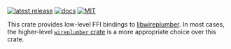 [![latest release](https://img.shields.io/crates/v/wireplumber-sys.svg?style=flat-square)](https://crates.io/crates/wireplumber-sys) [![docs](https://img.shields.io/badge/API-docs-blue.svg?style=flat-square)](https://arcnmx.github.io/wireplumber.rs/v0.1.0/wireplumber-sys/) [![MIT](https://img.shields.io/badge/license-MIT-ff69b4.svg?style=flat-square)](https://github.com/arcnmx/wireplumber.rs/blob/v0.1.0/COPYING)

This crate provides low-level FFI bindings to [libwireplumber](https://pipewire.pages.freedesktop.org/wireplumber/index.html). In most cases, the higher-level [`wireplumber` crate](https://crates.io/crates/wireplumber) is a more appropriate choice over this crate.
